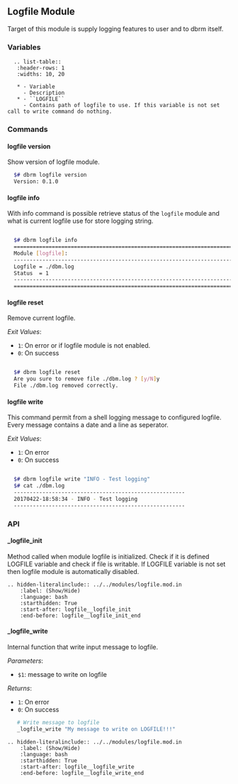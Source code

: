 
## Logfile Module

Target of this module is supply logging features to user and to dbrm itself.

### Variables

```eval_rst
  .. list-table::
   :header-rows: 1
   :widths: 10, 20

   * - Variable
     - Description
   * - ``LOGFILE``
     - Contains path of logfile to use. If this variable is not set call to write command do nothing.

```

### Commands

#### logfile version

Show version of logfile module.

```bash
  $# dbrm logfile version 
  Version: 0.1.0
```

#### logfile info

With info command is possible retrieve status of the `logfile` module and what is current logfile use for store logging string.

```bash

  $# dbrm logfile info
  ===========================================================================
  Module [logfile]:
  ---------------------------------------------------------------------------
  Logfile = ./dbm.log
  Status  = 1
  ---------------------------------------------------------------------------
  ===========================================================================

```

#### logfile reset

Remove current logfile.

_Exit Values_:

  * `1`: On error or if logfile module is not enabled.
  * `0`: On success

``` bash

  $# dbrm logfile reset
  Are you sure to remove file ./dbm.log ? [y/N]y
  File ./dbm.log removed correctly.

```

#### logfile write

This command permit from a shell logging message to configured logfile. Every message contains a date and a line as seperator.

_Exit Values_:

  * `1`: On error
  * `0`: On success

``` bash

  $# dbrm logfile write "INFO - Test logging"
  $# cat ./dbm.log
  ------------------------------------------------------
  20170422-18:58:34 - INFO - Test logging
  ------------------------------------------------------

```

### API

#### _logfile_init

Method called when module logfile is initialized.
Check if it is defined LOGFILE variable and check if file is writable.
If LOGFILE variable is not set then logfile module is automatically disabled.

```eval_rst
.. hidden-literalinclude:: ../../modules/logfile.mod.in
    :label: (Show/Hide)
    :language: bash
    :starthidden: True
    :start-after: logfile__logfile_init
    :end-before: logfile__logfile_init_end
```

#### _logfile_write

Internal function that write input message to logfile.

_Parameters_:

  * `$1`:  message to write on logfile

_Returns_:

  * `1`: On error
  * `0`: On success

``` bash
   # Write message to logfile
   _logfile_write "My message to write on LOGFILE!!!"
```

```eval_rst
.. hidden-literalinclude:: ../../modules/logfile.mod.in
    :label: (Show/Hide)
    :language: bash
    :starthidden: True
    :start-after: logfile__logfile_write
    :end-before: logfile__logfile_write_end
```

